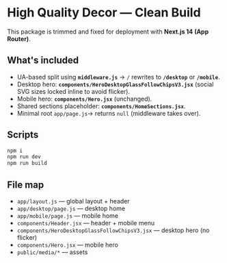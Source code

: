 # High Quality Decor — Clean Build

This package is trimmed and fixed for deployment with **Next.js 14 (App Router)**.

## What's included
- UA-based split using **`middleware.js`** → `/` rewrites to **`/desktop`** or **`/mobile`**.
- Desktop hero: **`components/HeroDesktopGlassFollowChipsV3.jsx`** (social SVG sizes locked inline to avoid flicker).
- Mobile hero: **`components/Hero.jsx`** (unchanged).
- Shared sections placeholder: **`components/HomeSections.jsx`**.
- Minimal root `app/page.js`→ returns `null` (middleware takes over).

## Scripts
```bash
npm i
npm run dev
npm run build
```

## File map
- `app/layout.js` — global layout + header
- `app/desktop/page.js` — desktop home
- `app/mobile/page.js` — mobile home
- `components/Header.jsx` — header + mobile menu
- `components/HeroDesktopGlassFollowChipsV3.jsx` — desktop hero (no flicker)
- `components/Hero.jsx` — mobile hero
- `public/media/*` — assets
